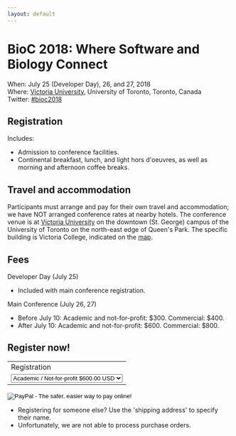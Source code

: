 ```yaml
---
layout: default
---
```

# BioC 2018: Where Software and Biology Connect

When: July 25 (Developer Day), 26, and 27, 2018 <br />
Where: [Victoria University][venue], University of Toronto, Toronto, Canada<br />
Twitter: [#bioc2018][tweet]

[tweet]: https://twitter.com/hashtag/bioc2018?f=tweets
[venue]: ./travel-accommodations

## Registration

Includes:

- Admission to conference facilities.
- Continental breakfast, lunch, and light hors d'oeuvres, as well as
  morning and afternoon coffee breaks.

## Travel and accommodation

Participants must arrange and pay for their own travel and
accommodation; we have NOT arranged conference rates at nearby
hotels. The conference venue is at [Victoria University][uvic] on the
downtown (St. George) campus of the University of Toronto on the
north-east edge of Queen's Park. The specific building is Victoria College,
indicated on the [map][ut].

[uvic]: http://www.vicu.utoronto.ca/
[ut]: http://map.utoronto.ca/utsg/building/501

## Fees

Developer Day (July 25)

- Included with main conference registration.

Main Conference (July 26, 27)

- Before July 10: Academic and not-for-profit: $300. Commercial: $400.
- After July 10: Academic and not-for-profit: $600. Commercial: $800.

## Register now!

<p>
<form action="https://www.paypal.com/cgi-bin/webscr" method="post" target="_top">
<input type="hidden" name="cmd" value="_s-xclick">
<input type="hidden" name="hosted_button_id" value="K3CQQPNVJVLHC">
<table>
<tr><td><input type="hidden" name="on0" value="Registration">Registration</td></tr><tr><td><select name="os0">
	<option value="Academic / Not-for-profit">Academic / Not-for-profit $600.00 USD</option>
	<option value="Commercial">Commercial $800.00 USD</option>
</select> </td></tr>
</table>
<input type="hidden" name="currency_code" value="USD">
<input type="image" src="https://www.paypalobjects.com/en_US/i/btn/btn_buynowCC_LG.gif" border="0" name="submit" alt="PayPal - The safer, easier way to pay online!">
<img alt="" border="0" src="https://www.paypalobjects.com/en_US/i/scr/pixel.gif" width="1" height="1">
</form>
</p>

- Registering for someone else? Use the 'shipping address' to specify
  their name.
- Unfortunately, we are not able to process purchase orders.
